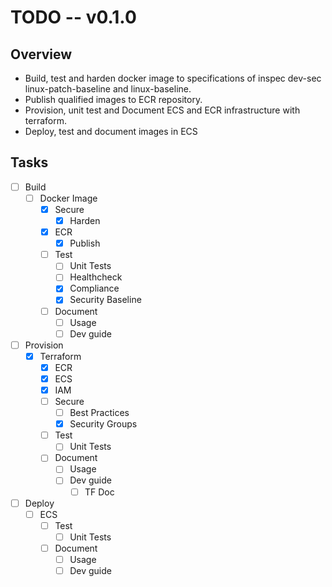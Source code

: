 # TODO -- v0.1.0
## Overview
* Build, test and harden docker image to specifications of inspec dev-sec linux-patch-baseline and linux-baseline.
* Publish qualified images to ECR repository.
* Provision, unit test and Document ECS and ECR infrastructure with terraform.
* Deploy, test and document images in ECS

## Tasks
* [ ] Build
	* [ ] Docker Image
		* [x] Secure
			* [x] Harden
		* [x] ECR
			* [x] Publish
		* [ ] Test
			* [ ] Unit Tests
			* [ ] Healthcheck
			* [x] Compliance
			* [x] Security Baseline
		* [ ] Document
			* [ ] Usage
			* [ ] Dev guide
* [ ] Provision
	* [x] Terraform
		* [x] ECR
		* [x] ECS
		* [x] IAM
		* [ ] Secure
			* [ ] Best Practices
			* [x] Security Groups
		* [ ] Test
			* [ ] Unit Tests
		* [ ] Document
			* [ ] Usage
			* [ ] Dev guide
				* [ ] TF Doc
* [ ] Deploy
	* [ ] ECS
		* [ ] Test
			* [ ] Unit Tests
		* [ ] Document
			* [ ] Usage
			* [ ] Dev guide
